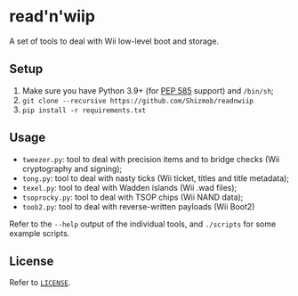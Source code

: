 # read'n'wiip

A set of tools to deal with Wii low-level boot and storage.

## Setup

1. Make sure you have Python 3.9+ (for [PEP 585](https://peps.python.org/pep-0585/) support) and `/bin/sh`;
2. `git clone --recursive https://github.com/Shizmob/readnwiip`
3. `pip install -r requirements.txt`

## Usage

* `tweezer.py`: tool to deal with precision items and to bridge checks (Wii cryptography and signing);
* `tong.py`: tool to deal with nasty ticks (Wii ticket, titles and title metadata);
* `texel.py`: tool to deal with Wadden islands (Wii .wad files);
* `tsoprocky.py`: tool to deal with TSOP chips (Wii NAND data);
* `toob2.py`: tool to deal with reverse-written payloads (Wii Boot2)

Refer to the `--help` output of the individual tools, and `./scripts` for some example scripts.

## License

Refer to [`LICENSE`](./LICENSE).
